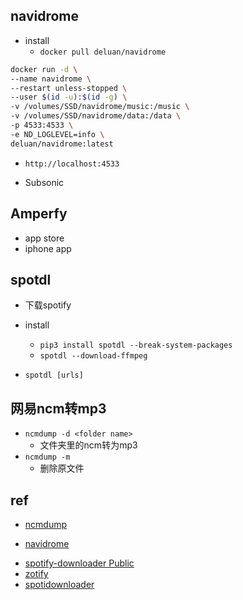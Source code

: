 
## navidrome
+ install
    + `docker pull deluan/navidrome`

```bash
docker run -d \
--name navidrome \
--restart unless-stopped \
--user $(id -u):$(id -g) \
-v /volumes/SSD/navidrome/music:/music \
-v /volumes/SSD/navidrome/data:/data \
-p 4533:4533 \
-e ND_LOGLEVEL=info \
deluan/navidrome:latest
```
   + `http://localhost:4533`



+ Subsonic

## Amperfy
+ app store
+ iphone app


## spotdl
+ 下载spotify
+ install
    + `pip3 install spotdl --break-system-packages`
    + `spotdl --download-ffmpeg`

+ `spotdl [urls]`


## 网易ncm转mp3
+ `ncmdump -d <folder name>`
    + 文件夹里的ncm转为mp3
+ `ncmdump -m`
    + 删除原文件

## ref
<!-- 网易云 -->
+ [ncmdump](https://github.com/taurusxin/ncmdump)
<!-- 音乐播放 -->
+ [navidrome](https://www.navidrome.org/docs/installation/)
<!-- downloader -->
+ [spotify-downloader Public](https://github.com/spotDL/spotify-downloader)
+ [zotify](https://github.com/zotify-dev/zotify)
+ [spotidownloader](https://spotidownloader.com/en)